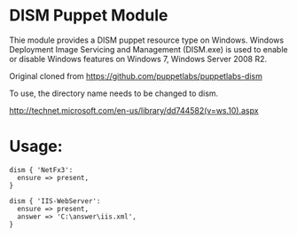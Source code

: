 # DISM Puppet Module

Thie module provides a DISM puppet resource type on Windows. Windows Deployment Image Servicing and Management (DISM.exe) is used to enable or disable Windows features on Windows 7, Windows Server 2008 R2.

Original cloned from https://github.com/puppetlabs/puppetlabs-dism

To use, the directory name needs to be changed to dism.

http://technet.microsoft.com/en-us/library/dd744582(v=ws.10).aspx

# Usage:

    dism { 'NetFx3':
      ensure => present,
    }

    dism { 'IIS-WebServer':
      ensure => present,
      answer => 'C:\answer\iis.xml',
    }
